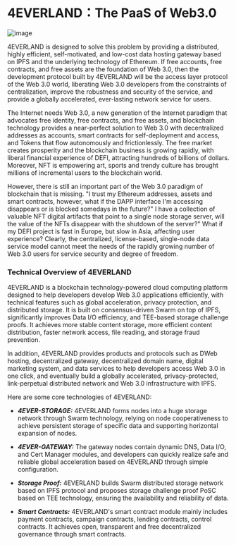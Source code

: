# 4EVERLAND：The PaaS of Web3.0

![image](https://www.typora.io/img/theme-prev/Snip20141101_3.png)

4EVERLAND is designed to solve this problem by providing a distributed, highly efficient, self-motivated, and low-cost data hosting gateway based on IPFS and the underlying technology of Ethereum. If free accounts, free contracts, and free assets are the foundation of Web 3.0, then the development protocol built by 4EVERLAND will be the access layer protocol of the Web 3.0 world, liberating Web 3.0 developers from the constraints of centralization, improve the robustness and security of the service, and provide a globally accelerated, ever-lasting network service for users.

The Internet needs Web 3.0, a new generation of the Internet paradigm that advocates free identity, free contracts, and free assets, and blockchain technology provides a near-perfect solution to Web 3.0 with decentralized addresses as accounts, smart contracts for self-deployment and access, and Tokens that flow autonomously and frictionlessly. The free market creates prosperity and the blockchain business is growing rapidly, with liberal financial experience of DEFI, attracting hundreds of billions of dollars. Moreover, NFT is empowering art, sports and trendy culture has brought millions of incremental users to the blockchain world.

However, there is still an important part of the Web 3.0 paradigm of blockchain that is missing. "I trust my Ethereum addresses, assets and smart contracts, however, what if the DAPP interface I'm accessing disappears or is blocked somedays in the future?" I have a collection of valuable NFT digital artifacts that point to a single node storage server, will the value of the NFTs disappear with the shutdown of the server?" What if my DEFI project is fast in Europe, but slow in Asia, affecting user experience? Clearly, the centralized, license-based, single-node data service model cannot meet the needs of the rapidly growing number of Web 3.0 users for service security and degree of freedom.

### Technical Overview of 4EVERLAND

4EVERLAND is a blockchain technology-powered cloud computing platform designed to help developers develop Web 3.0 applications efficiently, with technical features such as global acceleration, privacy protection, and distributed storage. It is built on consensus-driven Swarm on top of IPFS, significantly improves Data I/O efficiency, and TEE-based storage challenge proofs. It achieves more stable content storage, more efficient content distribution, faster network access, file reading, and storage fraud prevention.

In addition, 4EVERLAND provides products and protocols such as DWeb hosting, decentralized gateway, decentralized domain name, digital marketing system, and data services to help developers access Web 3.0 in one click, and eventually build a globally accelerated, privacy-protected, link-perpetual distributed network and Web 3.0 infrastructure with IPFS.

Here are some core technologies of 4EVERLAND: 

- ***4EVER-STORAGE:*** 4EVERLAND forms nodes into a huge storage network through Swarm technology, relying on node cooperativeness to achieve persistent storage of specific data and supporting horizontal expansion of nodes.

- ***4EVER-GATEWAY:*** The gateway nodes contain dynamic DNS, Data I/O, and Cert Manager modules, and developers can quickly realize safe and reliable global acceleration based on 4EVERLAND through simple configuration.

- ***Storage Proof:*** 4EVERLAND builds Swarm distributed storage network based on IPFS protocol and proposes storage challenge proof PoSC based on TEE technology, ensuring the availability and reliability of data.

- ***Smart Contracts:*** 4EVERLAND's smart contract module mainly includes payment contracts, campaign contracts, lending contracts, control contracts. It achieves open, transparent and free decentralized governance through smart contracts.   